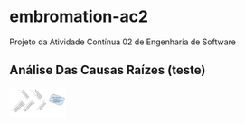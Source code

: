 # embromation-ac2
Projeto da Atividade Contínua 02 de Engenharia de Software

## Análise Das Causas Raízes (teste)
<img
  src="imagens/analiseCausasRaizes.png"
  alt="Alt text"
  title="Optional title"
  style="display: inline-block; margin: 0 auto; max-width: 100px">

